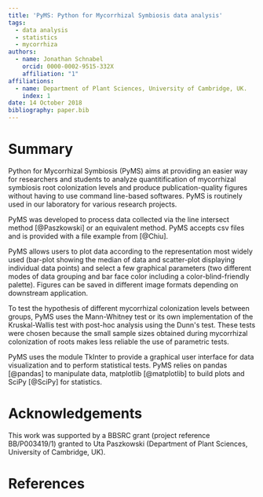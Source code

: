 ```yaml
---
title: 'PyMS: Python for Mycorrhizal Symbiosis data analysis'
tags:
  - data analysis
  - statistics
  - mycorrhiza
authors:
  - name: Jonathan Schnabel
    orcid: 0000-0002-9515-332X
    affiliation: "1"
affiliations:
  - name: Department of Plant Sciences, University of Cambridge, UK.
    index: 1
date: 14 October 2018
bibliography: paper.bib
---
```


# Summary

Python for Mycorrhizal Symbiosis (PyMS) aims at providing an easier way for researchers and students to analyze quantitification of mycorrhizal symbiosis root colonization levels and produce publication-quality figures without having to use command line-based softwares. PyMS is routinely used in our laboratory for various research projects.

PyMS was developed to process data collected via the line intersect method [@Paszkowski] or an equivalent method. PyMS accepts csv files and is provided with a file example from [@Chiu].

PyMS allows users to plot data according to the representation most widely used (bar-plot showing the median of data and scatter-plot displaying individual data points) and select a few graphical parameters (two different modes of data grouping and bar face color including a color-blind-friendly palette). Figures can be saved in different image formats depending on downstream application.

To test the hypothesis of different mycorrhizal colonization levels between groups, PyMS uses the Mann-Whitney test or its own implementation of the Kruskal-Wallis test with post-hoc analysis using the Dunn's test. These tests were chosen because the small sample sizes obtained during mycorrhizal colonization of roots makes less reliable the use of parametric tests.

PyMS uses the module TkInter to provide a graphical user interface for data visualization and to perform statistical tests. PyMS relies on pandas [@pandas] to manipulate data, matplotlib [@matplotlib] to build plots and SciPy [@SciPy] for statistics. 

# Acknowledgements

This work was supported by a BBSRC grant (project reference BB/P003419/1) granted to Uta Paszkowski (Department of Plant Sciences, University of Cambridge, UK).

# References

